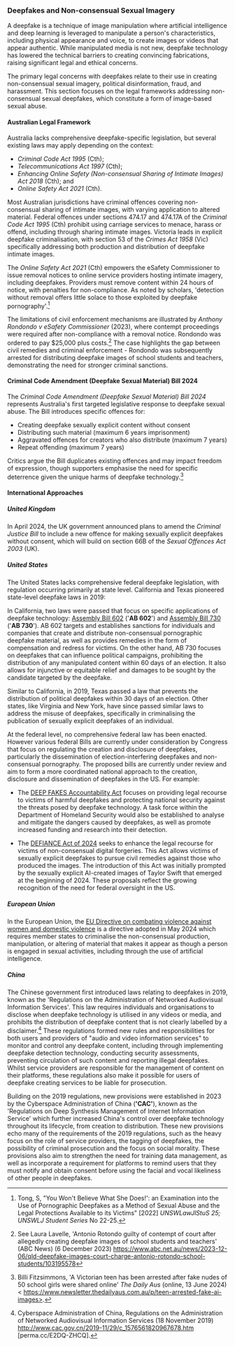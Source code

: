 ### Deepfakes and Non-consensual Sexual Imagery

A deepfake is a technique of image manipulation where artificial intelligence and deep learning is leveraged to manipulate a person's characteristics, including physical appearance and voice, to create images or videos that appear authentic. While manipulated media is not new, deepfake technology has lowered the technical barriers to creating convincing fabrications, raising significant legal and ethical concerns.

The primary legal concerns with deepfakes relate to their use in creating non-consensual sexual imagery, political disinformation, fraud, and harassment. This section focuses on the legal frameworks addressing non-consensual sexual deepfakes, which constitute a form of image-based sexual abuse.

#### Australian Legal Framework

Australia lacks comprehensive deepfake-specific legislation, but several existing laws may apply depending on the context:

- *Criminal Code Act 1995* (Cth);
- *Telecommunications Act 1997* (Cth);
- *Enhancing Online Safety (Non-consensual Sharing of Intimate Images) Act 2018* (Cth); and
- *Online Safety Act 2021* (Cth).

Most Australian jurisdictions have criminal offences covering non-consensual sharing of intimate images, with varying application to altered material. Federal offences under sections 474.17 and 474.17A of the *Criminal Code Act 1995* (Cth) prohibit using carriage services to menace, harass or offend, including through sharing intimate images. Victoria leads in explicit deepfake criminalisation, with section 53 of the *Crimes Act 1958* (Vic) specifically addressing both production and distribution of deepfake intimate images.

The *Online Safety Act 2021* (Cth) empowers the eSafety Commissioner to issue removal notices to online service providers hosting intimate imagery, including deepfakes. Providers must remove content within 24 hours of notice, with penalties for non-compliance. As noted by scholars, 'detection without removal offers little solace to those exploited by deepfake pornography'.[^1]

The limitations of civil enforcement mechanisms are illustrated by *Anthony Rondondo v eSafety Commissioner* (2023), where contempt proceedings were required after non-compliance with a removal notice. Rondondo was ordered to pay $25,000 plus costs.[^2] The case highlights the gap between civil remedies and criminal enforcement - Rondondo was subsequently arrested for distributing deepfake images of school students and teachers, demonstrating the need for stronger criminal sanctions.

#### Criminal Code Amendment (Deepfake Sexual Material) Bill 2024

The *Criminal Code Amendment (Deepfake Sexual Material) Bill 2024* represents Australia's first targeted legislative response to deepfake sexual abuse. The Bill introduces specific offences for:

- Creating deepfake sexually explicit content without consent
- Distributing such material (maximum 6 years imprisonment)
- Aggravated offences for creators who also distribute (maximum 7 years)
- Repeat offending (maximum 7 years)

Critics argue the Bill duplicates existing offences and may impact freedom of expression, though supporters emphasise the need for specific deterrence given the unique harms of deepfake technology.[^3]

#### International Approaches

##### United Kingdom

In April 2024, the UK government announced plans to amend the *Criminal Justice Bill* to include a new offence for making sexually explicit deepfakes without consent, which will build on section 66B of the *Sexual Offences Act 2003* (UK).

##### United States

The United States lacks comprehensive federal deepfake legislation, with regulation occurring primarily at state level. California and Texas pioneered state-level deepfake laws in 2019:

In California, two laws were passed that focus on specific applications of deepfake technology: [Assembly Bill 602](https://leginfo.legislature.ca.gov/faces/billTextClient.xhtml?bill_id=201920200AB602) ('**AB 602**') and [Assembly Bill 730](https://leginfo.legislature.ca.gov/faces/billTextClient.xhtml?bill_id=201920200AB730) ('**AB 730**'). AB 602 targets and establishes sanctions for individuals and companies that create and distribute non-consensual pornographic deepfake material, as well as provides remedies in the form of compensation and redress for victims. On the other hand, AB 730 focuses on deepfakes that can influence political campaigns, prohibiting the distribution of any manipulated content within 60 days of an election. It also allows for injunctive or equitable relief and damages to be sought by the candidate targeted by the deepfake.

Similar to California, in 2019, Texas passed a law that prevents the distribution of political deepfakes within 30 days of an election. Other states, like Virginia and New York, have since passed similar laws to address the misuse of deepfakes, specifically in criminalising the publication of sexually explicit deepfakes of an individual.

At the federal level, no comprehensive federal law has been enacted. However various federal Bills are currently under consideration by Congress that focus on regulating the creation and disclosure of deepfakes, particularly the dissemination of election-interfering deepfakes and non-consensual pornography. The proposed bills are currently under review and aim to form a more coordinated national approach to the creation, disclosure and dissemination of deepfakes in the US. For example:

- The [DEEP FAKES Accountability Act](https://www.congress.gov/bill/118th-congress/house-bill/5586/text) focuses on providing legal recourse to victims of harmful deepfakes and protecting national security against the threats posed by deepfake technology. A task force within the Department of Homeland Security would also be established to analyse and mitigate the dangers caused by deepfakes, as well as promote increased funding and research into their detection.

- The [DEFIANCE Act of 2024](https://www.congress.gov/bill/118th-congress/house-bill/7569/text) seeks to enhance the legal recourse for victims of non-consensual digital forgeries. This Act allows victims of sexually explicit deepfakes to pursue civil remedies against those who produced the images. The introduction of this Act was initially prompted by the sexually explicit AI-created images of Taylor Swift that emerged at the beginning of 2024. These proposals reflect the growing recognition of the need for federal oversight in the US.

##### European Union

In the European Union, the [EU Directive on combating violence against women and domestic violence](https://eur-lex.europa.eu/legal-content/EN/TXT/PDF/?uri=OJ:L_202401385&qid=1716884102079) is a directive adopted in May 2024 which requires member states to criminalise the non-consensual production, manipulation, or altering of material that makes it appear as though a person is engaged in sexual activities, including through the use of artificial intelligence.

##### China

The Chinese government first introduced laws relating to deepfakes in 2019, known as the 'Regulations on the Administration of Networked Audiovisual Information Services'. This law requires individuals and organisations to disclose when deepfake technology is utilised in any videos or media, and prohibits the distribution of deepfake content that is not clearly labelled by a disclaimer.[^4] These regulations formed new rules and responsibilities for both users and providers of "audio and video information services" to monitor and control any deepfake content, including through implementing deepfake detection technology, conducting security assessments, preventing circulation of such content and reporting illegal deepfakes. Whilst service providers are responsible for the management of content on their platforms, these regulations also make it possible for users of deepfake creating services to be liable for prosecution.

Building on the 2019 regulations, new provisions were established in 2023 by the Cyberspace Administration of China (**'CAC'**), known as the 'Regulations on Deep Synthesis Management of Internet Information Service' which further increased China's control over deepfake technology throughout its lifecycle, from creation to distribution. These new provisions echo many of the requirements of the 2019 regulations, such as the heavy focus on the role of service providers, the tagging of deepfakes, the possibility of criminal prosecution and the focus on social morality. These provisions also aim to strengthen the need for training data management, as well as incorporate a requirement for platforms to remind users that they must notify and obtain consent before using the facial and vocal likeliness of other people in deepfakes.

[^1]: Tong, S, "You Won't Believe What She Does!': an Examination into the Use of Pornographic Deepfakes as a Method of Sexual Abuse and the Legal Protections Available to its Victims" [2022] *UNSWLawJlStuS* *25; UNSWLJ Student Series* No 22-25.

[^2]: See Laura Lavelle, 'Antonio Rotondo guilty of contempt of court after allegedly creating deepfake images of school students and teachers' (ABC News) (6 December 2023) <https://www.abc.net.au/news/2023-12-06/qld-deepfake-images-court-charge-antonio-rotondo-school-students/103195578>

[^3]: Billi Fitzsimmons, 'A Victorian teen has been arrested after fake nudes of 50 school girls were shared online' *The Daily Aus* (online, 13 June 2024) < https://www.newsletter.thedailyaus.com.au/p/teen-arrested-fake-ai-images>.

[^4]: Cyberspace Administration of China, Regulations on the Administration of Networked Audiovisual Information Services (18 November 2019) http://www.cac.gov.cn/2019-11/29/c_1576561820967678.htm [perma.cc/E2DQ-ZHCQ].